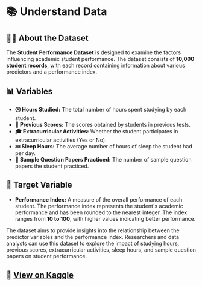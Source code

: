 # 📚 Understand Data

## 🧑‍🎓 About the Dataset

The **Student Performance Dataset** is designed to examine the factors influencing academic student performance. The dataset consists of **10,000 student records**, with each record containing information about various predictors and a performance index.

## 📊 Variables

- **🕒 Hours Studied:** The total number of hours spent studying by each student.
- **📝 Previous Scores:** The scores obtained by students in previous tests.
- **🎓 Extracurricular Activities:** Whether the student participates in extracurricular activities (Yes or No).
- **💤 Sleep Hours:** The average number of hours of sleep the student had per day.
- **📄 Sample Question Papers Practiced:** The number of sample question papers the student practiced.

## 🎯 Target Variable

- **Performance Index:** A measure of the overall performance of each student. The performance index represents the student's academic performance and has been rounded to the nearest integer. The index ranges from **10 to 100**, with higher values indicating better performance.

The dataset aims to provide insights into the relationship between the predictor variables and the performance index. Researchers and data analysts can use this dataset to explore the impact of studying hours, previous scores, extracurricular activities, sleep hours, and sample question papers on student performance.

## 🔗 [View on Kaggle](https://www.kaggle.com/datasets/nikhil7280/student-performance-multiple-linear-regression)
